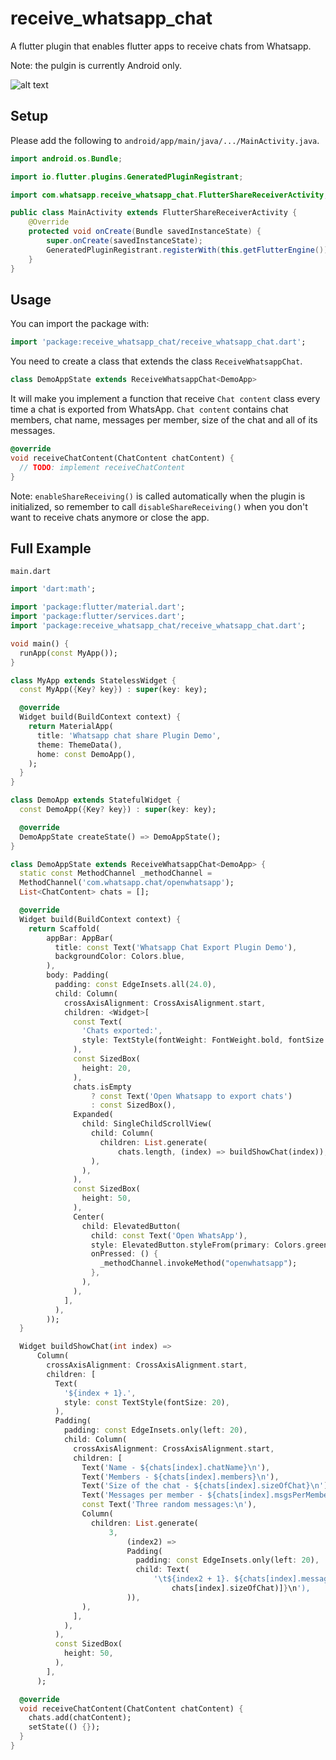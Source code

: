 # receive_whatsapp_chat

A flutter plugin that enables flutter apps to receive chats from Whatsapp.

Note: the pulgin is currently Android only.

![alt text](https://github.com/dtkdt100/receive_whatsapp_chat/blob/main/screenshots/1.gif)

## Setup

Please add the following to `android/app/main/java/.../MainActivity.java`.

```java
import android.os.Bundle;

import io.flutter.plugins.GeneratedPluginRegistrant;

import com.whatsapp.receive_whatsapp_chat.FlutterShareReceiverActivity;

public class MainActivity extends FlutterShareReceiverActivity {
    @Override
    protected void onCreate(Bundle savedInstanceState) {
        super.onCreate(savedInstanceState);
        GeneratedPluginRegistrant.registerWith(this.getFlutterEngine());
    }
}
```

## Usage

You can import the package with:

```dart
import 'package:receive_whatsapp_chat/receive_whatsapp_chat.dart';
```

You need to create a class that extends the class `ReceiveWhatsappChat`.

```dart
class DemoAppState extends ReceiveWhatsappChat<DemoApp>
```

It will make you implement a function that receive `Chat content` class every time a chat is
exported from WhatsApp.
`Chat content` contains chat members, chat name, messages per member, size of the chat and all of
its messages.

```dart
@override
void receiveChatContent(ChatContent chatContent) {
  // TODO: implement receiveChatContent
}
```

Note: `enableShareReceiving()` is called automatically when the plugin is initialized, so remember
to call `disableShareReceiving()` when you don't want to receive chats anymore or close the app.

## Full Example

`main.dart`

```dart
import 'dart:math';

import 'package:flutter/material.dart';
import 'package:flutter/services.dart';
import 'package:receive_whatsapp_chat/receive_whatsapp_chat.dart';

void main() {
  runApp(const MyApp());
}

class MyApp extends StatelessWidget {
  const MyApp({Key? key}) : super(key: key);

  @override
  Widget build(BuildContext context) {
    return MaterialApp(
      title: 'Whatsapp chat share Plugin Demo',
      theme: ThemeData(),
      home: const DemoApp(),
    );
  }
}

class DemoApp extends StatefulWidget {
  const DemoApp({Key? key}) : super(key: key);

  @override
  DemoAppState createState() => DemoAppState();
}

class DemoAppState extends ReceiveWhatsappChat<DemoApp> {
  static const MethodChannel _methodChannel =
  MethodChannel('com.whatsapp.chat/openwhatsapp');
  List<ChatContent> chats = [];

  @override
  Widget build(BuildContext context) {
    return Scaffold(
        appBar: AppBar(
          title: const Text('Whatsapp Chat Export Plugin Demo'),
          backgroundColor: Colors.blue,
        ),
        body: Padding(
          padding: const EdgeInsets.all(24.0),
          child: Column(
            crossAxisAlignment: CrossAxisAlignment.start,
            children: <Widget>[
              const Text(
                'Chats exported:',
                style: TextStyle(fontWeight: FontWeight.bold, fontSize: 25),
              ),
              const SizedBox(
                height: 20,
              ),
              chats.isEmpty
                  ? const Text('Open Whatsapp to export chats')
                  : const SizedBox(),
              Expanded(
                child: SingleChildScrollView(
                  child: Column(
                    children: List.generate(
                        chats.length, (index) => buildShowChat(index)),
                  ),
                ),
              ),
              const SizedBox(
                height: 50,
              ),
              Center(
                child: ElevatedButton(
                  child: const Text('Open WhatsApp'),
                  style: ElevatedButton.styleFrom(primary: Colors.green),
                  onPressed: () {
                    _methodChannel.invokeMethod("openwhatsapp");
                  },
                ),
              ),
            ],
          ),
        ));
  }

  Widget buildShowChat(int index) =>
      Column(
        crossAxisAlignment: CrossAxisAlignment.start,
        children: [
          Text(
            '${index + 1}.',
            style: const TextStyle(fontSize: 20),
          ),
          Padding(
            padding: const EdgeInsets.only(left: 20),
            child: Column(
              crossAxisAlignment: CrossAxisAlignment.start,
              children: [
                Text('Name - ${chats[index].chatName}\n'),
                Text('Members - ${chats[index].members}\n'),
                Text('Size of the chat - ${chats[index].sizeOfChat}\n'),
                Text('Messages per member - ${chats[index].msgsPerMember}\n'),
                const Text('Three random messages:\n'),
                Column(
                  children: List.generate(
                      3,
                          (index2) =>
                          Padding(
                            padding: const EdgeInsets.only(left: 20),
                            child: Text(
                                '\t${index2 + 1}. ${chats[index].messages[Random().nextInt(
                                    chats[index].sizeOfChat)]}\n'),
                          )),
                ),
              ],
            ),
          ),
          const SizedBox(
            height: 50,
          ),
        ],
      );

  @override
  void receiveChatContent(ChatContent chatContent) {
    chats.add(chatContent);
    setState(() {});
  }
}
```
